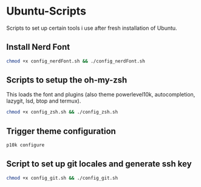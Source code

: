 # Ubuntu-Scripts

Scripts to set up certain tools i use after fresh installation of Ubuntu.

## Install Nerd Font

```bash
chmod +x config_nerdFont.sh && ./config_nerdFont.sh
```

## Scripts to setup the oh-my-zsh

This loads the font and plugins (also theme powerlevel10k, autocompletion, lazygit, lsd, btop and termux).

```bash
chmod +x config_zsh.sh && ./config_zsh.sh
```

## Trigger theme configuration

```bash
p10k configure
```

## Script to set up git locales and generate ssh key

```bash
chmod +x config_git.sh && ./config_git.sh
```
